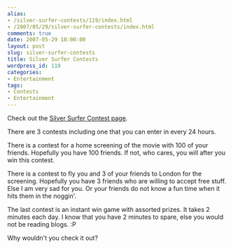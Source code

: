 ```yaml
---
alias:
- /silver-surfer-contests/119/index.html
- /2007/05/29/silver-surfer-contests/index.html
comments: true
date: 2007-05-29 18:00:00
layout: post
slug: silver-surfer-contests
title: Silver Surfer Contests
wordpress_id: 119
categories:
- Entertainment
tags:
- Contests
- Entertainment
---
```


Check out the [Silver Surfer Contest page](http://www.riseofthesilversurfer.com/searchforsilver/).

There are 3 contests including one that you can enter in every 24 hours.  

There is a contest for a home screening of the movie with 100 of your friends.  Hopefully you have 100 friends.  If not, who cares, you will after you win this contest.

There is a contest to fly you and 3 of your friends to London for the screening.  Hopefully you have 3 friends who are willing to accept free stuff.  Else I am very sad for you.  Or your friends do not know a fun time when it hits them in the noggin'.

The last contest is an instant win game with assorted prizes.  It takes 2 minutes each day.  I know that you have 2 minutes to spare, else you would not be reading blogs.  :P

Why wouldn't you check it out?
